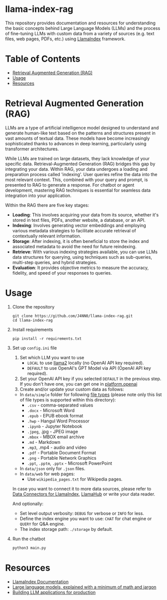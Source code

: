 # llama-index-rag

This repository provides documentation and resources for understanding the basic concepts behind Large Language Models (LLMs) and the process of fine-tuning LLMs with custom data from a variety of sources (e.g. text files, web pages, PDFs, etc.) using [LlamaIndex](https://www.llamaindex.ai/) framework.

# Table of Contents

- [Retrieval Augmented Generation (RAG)](#retrieval-augmented-generation-rag)
- [Usage](#usage)
- [Resources](#resources)

# Retrieval Augmented Generation (RAG)

LLMs are a type of artificial intelligence model designed to understand and generate human-like text based on the patterns and structures present in vast amounts of textual data. These models have become increasingly sophisticated thanks to advances in deep learning, particularly using transformer architectures.

While LLMs are trained on large datasets, they lack knowledge of your specific data. Retrieval-Augmented Generation (RAG) bridges this gap by integrating your data. Within RAG, your data undergoes a loading and preparation process called 'indexing'. User queries refine the data into the most relevant context. This, combined with your query and prompt, is presented to RAG to generate a response. For chatbot or agent development, mastering RAG techniques is essential for seamless data integration into your application.

Within the RAG there are five key stages:
- **Loading**: This involves acquiring your data from its source, whether it's stored in text files, PDFs, another website, a database, or an API.
- **Indexing**: Involves generating vector embeddings and employing various metadata strategies to facilitate accurate retrieval of contextually relevant information.
- **Storage**: After indexing, it is often beneficial to store the index and associated metadata to avoid the need for future reindexing.
- **Retrieve**: With various indexing strategies available, you can use LLMs data structures for querying, using techniques such as sub-queries, multi-step queries, and hybrid strategies.
- **Evaluation**: It provides objective metrics to measure the accuracy, fidelity, and speed of your responses to queries.

# Usage

1. Clone the repository

    ```
    git clone https://github.com/J4NN0/llama-index-rag.git
    cd llama-index-rag
    ```

2. Install requirements

    ```
    pip install -r requirements.txt
    ```

3. Set up `config.ini` file
   1. Set which LLM you want to use
       - `LOCAL` to use [llama2](https://huggingface.co/TheBloke/Llama-2-7B-Chat-GGML/blob/main/llama-2-7b-chat.ggmlv3.q8_0.bin) locally (no OpenAI API key required).
       - `DEFAULT` to use OpenAI's GPT Model via API (OpenAI API key required).
   2. Set your OpenAI API key if you selected `DEFAULT` in the previous step. If you don't have one, you can get one in [platform.openai](https://platform.openai.com/api-keys)
   3. Create and/or update your custom data as follows:
     - In `data/simple` folder for following [file types](https://docs.llamaindex.ai/en/stable/module_guides/loading/simpledirectoryreader.html#supported-file-types) (please note only this list of file types is supported within this directory):
       - `.csv` - comma-separated values 
       - `.docx` - Microsoft Word 
       - `.epub` - EPUB ebook format 
       - `.hwp` - Hangul Word Processor 
       - `.ipynb` - Jupyter Notebook 
       - `.jpeg`, .jpg - JPEG image 
       - `.mbox` - MBOX email archive 
       - `.md` - Markdown 
       - `.mp3`, .mp4 - audio and video 
       - `.pdf` - Portable Document Format 
       - `.png` - Portable Network Graphics 
       - `.ppt`, `.pptm`, `.pptx` - Microsoft PowerPoint
     - In `data/json` only for `.json` files. 
     - In `data/web` for web pages:
       - Use `wikipedia_pages.txt` for Wikipedia pages.

     In case you want to connect it to more data sources, please refer to [Data Connectors for LlamaIndex](https://docs.llamaindex.ai/en/stable/api_reference/readers.html#classes), [LlamaHub](https://llamahub.ai/) or write your data reader.

   And optionally:
      - Set level output verbosity: `DEBUG` for verbose or `INFO` for less.
      - Define the index engine you want to use: `CHAT` for chat engine or `QUERY` for Q&A engine.
      - The index storage path: `./storage` by default.

5. Run the chatbot

    ```bash
    python3 main.py
    ```

# Resources

- [LlamaIndex Documentation](https://docs.llamaindex.ai/en/stable/index.html#)
- [Large language models, explained with a minimum of math and jargon](https://seantrott.substack.com/p/large-language-models-explained)
- [Building LLM applications for production](https://huyenchip.com/2023/04/11/llm-engineering.html)
